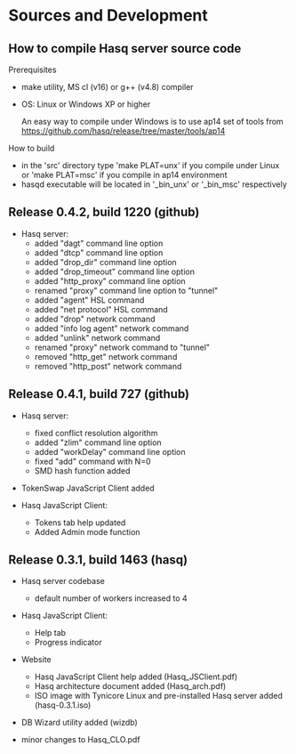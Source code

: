 # Sources and Development

How to compile Hasq server source code
--------------------------------------

Prerequisites

  - make utility, MS cl (v16) or g++ (v4.8) compiler
  - OS: Linux or Windows XP or higher

      An easy way to compile under Windows is to use ap14 set of tools
      from https://github.com/hasq/release/tree/master/tools/ap14


How to build

  - in the 'src' directory type
    'make PLAT=unx' if you compile under Linux
    or 'make PLAT=msc' if you compile in ap14 environment
  - hasqd executable will be located in '_bin_unx'
    or '_bin_msc' respectively
    
    
Release 0.4.2, build 1220 (github)
-------------------------

   - Hasq server:
     - added "dagt" command line option
     - added "dtcp" command line option
     - added "drop_dir" command line option
     - added "drop_timeout" command line option
     - added "http_proxy" command line option
     - renamed "proxy" command line option to "tunnel"
     - added "agent" HSL command
     - added "net protocol" HSL command
     - added "drop" network command
     - added "info log agent" network command
     - added "unlink" network command
     - renamed "proxy" network command to "tunnel"
     - removed "http_get" network command
     - removed "http_post" network command
     

Release 0.4.1, build 727 (github)
-------------------------

   - Hasq server:
     - fixed conflict resolution algorithm
     - added "zlim" command line option
     - added "workDelay" command line option
     - fixed "add" command with N=0
     - SMD hash function added
     
   - TokenSwap JavaScript Client added

   - Hasq JavaScript Client:
     - Tokens tab help updated
     - Added Admin mode function

  
Release 0.3.1, build 1463 (hasq)
-------------------------

   - Hasq server codebase
     - default number of workers increased to 4

   - Hasq JavaScript Client:
     - Help tab
     - Progress indicator

   - Website
     - Hasq JavaScript Client help added (Hasq_JSClient.pdf)
     - Hasq architecture document added (Hasq_arch.pdf)
     - ISO image with Tynicore Linux and pre-installed
       Hasq server added (hasq-0.3.1.iso)

   - DB Wizard utility added (wizdb)
   - minor changes to Hasq_CLO.pdf
